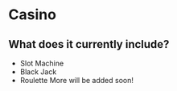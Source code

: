 # Casino

## What does it currently include?
- Slot Machine 
- Black Jack
- Roulette
More will be added soon!
